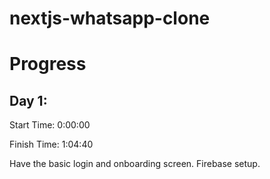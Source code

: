 # nextjs-whatsapp-clone


# Progress
## Day 1:
Start Time: 0:00:00

Finish Time: 1:04:40

Have the basic login and onboarding screen.
Firebase setup.
